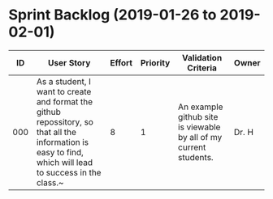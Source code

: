 # Sprint Backlog (2019-01-26 to 2019-02-01)

| ID | User Story | Effort | Priority | Validation Criteria | Owner |
|----|------------|--------|----------|---------------------|-------|
| 000 | As a student, I want to create and format the github repossitory, so that all the information is easy to find, which will lead to success in the class.~ | 8 | 1 | An example github site is viewable by all of my current students. | Dr. H |



